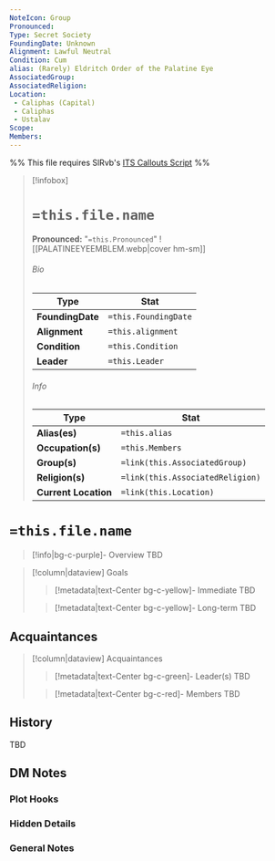 ```yaml
---
NoteIcon: Group 
Pronounced:
Type: Secret Society
FoundingDate: Unknown
Alignment: Lawful Neutral
Condition: Cum
alias: (Rarely) Eldritch Order of the Palatine Eye
AssociatedGroup:
AssociatedReligion:
Location: 
 - Caliphas (Capital)
 - Caliphas 
 - Ustalav 
Scope: 
Members: 
---
```

%% This file requires SlRvb's [ITS Callouts Script](https://github.com/SlRvb/Obsidian--ITS-Theme/blob/main/Guide/Callouts.md) %%


> [!infobox]
> # `=this.file.name`
> **Pronounced:**  "`=this.Pronounced`"
> ![[PALATINEEYEEMBLEM.webp|cover hm-sm]]
> ###### Bio
> Type |  Stat |
> ---|---|
> **FoundingDate** | `=this.FoundingDate` |
> **Alignment** | `=this.alignment` |
> **Condition** | `=this.Condition` |
>**Leader** | `=this.Leader` |
> ###### Info
> Type |  Stat |
> ---|---|
> **Alias(es)** | `=this.alias` |
> **Occupation(s)** | `=this.Members` |
> **Group(s)** | `=link(this.AssociatedGroup)` |
> **Religion(s)** | `=link(this.AssociatedReligion)` |
> **Current Location** | `=link(this.Location)` |

# **`=this.file.name`**
> [!info|bg-c-purple]- Overview
TBD

> [!column|dataview] Goals
>> [!metadata|text-Center bg-c-yellow]- Immediate
>> TBD
>
>> [!metadata|text-Center bg-c-yellow]- Long-term
>> TBD
>

## Acquaintances
> [!column|dataview] Acquaintances
>> [!metadata|text-Center bg-c-green]- Leader(s)
>> TBD
>
>> [!metadata|text-Center bg-c-red]- Members
>> TBD
>

## History
TBD

## DM Notes
### Plot Hooks


### Hidden Details


### General Notes

